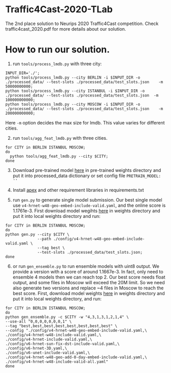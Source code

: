 # Traffic4Cast-2020-TLab
The 2nd place solution to Neurips 2020 Traffic4Cast competition. Check traffic4cast_2020.pdf for more details about our solution. 

# How to run our solution.

1. run `tools/process_lmdb.py` with three city:

```
INPUT_DIR='./';
python tools/process_lmdb.py --city BERLIN -i $INPUT_DIR -o ./processed_data/ --test-slots ./processed_data/test_slots.json    -m 50000000000;
python tools/process_lmdb.py --city ISTANBUL -i $INPUT_DIR -o ./processed_data/ --test-slots ./processed_data/test_slots.json  -m 100000000000;
python tools/process_lmdb.py --city MOSCOW -i $INPUT_DIR -o ./processed_data/ --test-slots ./processed_data/test_slots.json    -m 200000000000;
```
Here `-m` option decides the max size for lmdb. This value varies for different cities.

2. run `tools/agg_feat_lmdb.py` with three cities.
```
for CITY in BERLIN ISTANBUL MOSCOW;
do
  python tools/agg_feat_lmdb.py --city $CITY;
done
```

3. Download pre-trained model [here](https://1drv.ms/u/s!AiK3JSLEIEcGxVutqMS0s01T7czA?e=TtInHa) in pre-trained  weights directory and 
put it into processed_data dictionary or set config file `PRETRAIN_MODEL: ''`
4. Install [apex](https://github.com/NVIDIA/apex) and other requirement libraries in requirements.txt

5. run `gen.py` to generate single model submission. Our best single model use `v4-hrnet-w48-geo-embed-include-valid.yaml`, and the online score is 1.1761e-3.
First download model wegihts [here](https://1drv.ms/u/s!AiK3JSLEIEcGxVutqMS0s01T7czA?e=TtInHa) in weights directory and put it into local weights directory and run:

```
for CITY in BERLIN ISTANBUL MOSCOW;
do
python gen.py --city $CITY \
              --path ./config/v4-hrnet-w48-geo-embed-include-valid.yaml \
              --tag best \
              --test-slots ./processed_data/test_slots.json;
done
```


6. or run `gen_ensemble.py` to run ensemble models with uint8 output. We provide a version with a score of around 1.1667e-3. In fact, only need to ensemble 4 models then we can reach top 2. Our best score needs float output, and some files in Moscow will exceed the 20M limit. So we need also generate two versions and replace ~4 files in Moscow to reach the best score. First, download model weights [here](https://1drv.ms/u/s!AiK3JSLEIEcGxVutqMS0s01T7czA?e=TtInHa) in weights directory and put it into local weights directory, and run:
```
for CITY in BERLIN ISTANBUL MOSCOW;
do
python gen_ensemble.py -c $CITY -w "4,3,1,3,1,2,1,4" \
--use-all "0,0,0,0,0,0,0,1" \
--tag "best,best,best,best,best,best,best,best" \
--config "./config/v4-hrnet-w48-geo-embed-include-valid.yaml,\
./config/v4-hrnet-w48-include-valid.yaml,\
./config/v4-hrnet-include-valid.yaml,\
./config/v6-hrnet-sun-fix-dst-include-valid.yaml,\
./config/v6-hrnet-3D.yaml,\
./config/v6-unet-include-valid.yaml,\
./config/v4-hrnet-w48-geo-add-0-day-embed-include-valid.yaml,\
./config/v4-hrnet-w48-include-valid-all.yaml" 
done
```

